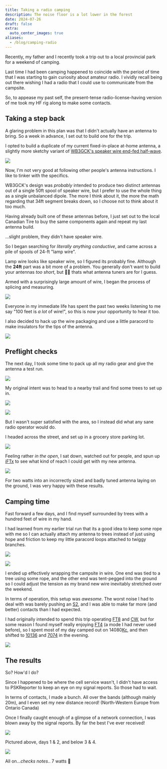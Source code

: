 ```yaml
---
title: Taking a radio camping
description: The noise floor is a lot lower in the forest
date: 2024-07-26
draft: false
extra:
  auto_center_images: true
aliases:
  - /blog/camping-radio
---
```


Recently, my father and I recently took a trip out to a local provincial park for a weekend of camping.

Last time I had been camping happened to coincide with the period of time that I was starting to gain curiosity about amateur radio. I vividly recall being out there wishing I had a radio that I could use to communicate from the campsite.

So, to appease my past self, the present-tense radio-license-having version of me took my HF rig along to make some contacts.

## Taking a step back

A glaring problem in this plan was that I didn't actually have an antenna to bring. So a week in advance, I set out to build one for the trip.

I opted to build a duplicate of my current fixed-in-place at-home antenna, a slightly more sketchy variant of [WB3GCK's speaker wire end-fed half-wave](https://wb3gck.com/tag/speaker-wire-antennas/).

![](/images/posts/camping-radio/spkr-wire-efhw-lengths.png)

Now, I'm not very good at following other people's antenna instructions. I like to tinker with the specifics.

WB3GCK's design was *probably* intended to produce two distinct antennas out of a single 50ft spool of speaker wire, but I prefer to use the whole thing as a single unbalanced dipole. The more I think about it, the more the math regarding that 34ft segment breaks down, so I choose not to think about it too much.

Having already built one of these antennas before, I just set out to the local Canadian Tire to buy the same components again and repeat my last antenna build.

...slight problem, they didn't have speaker wire.

So I began searching for *literally anything conductive*, and came across a pile of spools of 24-ft "lamp wire".

Lamp wire looks like speaker wire, so I figured its probably fine. Although the **24ft** part was a bit more of a problem. You generally don't want to build your antennas *too short*, but :man_shrugging: thats what antenna tuners are for I guess.

Armed with a surprisingly large amount of wire, I began the process of splicing and measuring.

![](/images/posts/camping-radio/PXL_20240713_194740810.jpg)

Everyone in my immediate life has spent the past two weeks listening to me say "100 feet is *a lot* of wire!", so this is now your opportunity to hear it too.

I also decided to hack up the wire packaging and use a little paracord to make insulators for the tips of the antenna.

![](/images/posts/camping-radio/PXL_20240713_202756448.jpg)

## Preflight checks

The next day, I took some time to pack up all my radio gear and give the antenna a test run.

![](/images/posts/camping-radio/PXL_20240714_151953924.jpg)

My original intent was to head to a nearby trail and find some trees to set up in.

![](/images/posts/camping-radio/PXL_20240714_153600599.jpg)

![](/images/posts/camping-radio/PXL_20240714_153706887.jpg)

But I wasn't super satisfied with the area, so I instead did what any sane radio operator would do.

I headed across the street, and set up in a grocery store parking lot.

![](/images/posts/camping-radio/PXL_20240714_162523877.jpg)

Feeling rather *in the open*, I sat down, watched out for people, and spun up [iFTx](https://apps.apple.com/ca/app/iftx/id6446093115) to see what kind of reach I could get with my new antenna.

![](/images/posts/camping-radio/Screenshot_20240714-124916.png)

For two watts into an incorrectly sized and badly tuned antenna laying on the ground, I was very happy with these results.

## Camping time

Fast forward a few days, and I find myself surrounded by trees with a hundred feet of wire in my hand.

I had learned from my earlier trial run that its a good idea to keep some rope with me so I can actually attach my antenna to trees instead of just using hope and friction to keep my little paracord loops attached to twiggy branches.

![](/images/posts/camping-radio/PXL_20240719_200332311.jpg)

![](/images/posts/camping-radio/PXL_20240719_201852022.jpg)

I ended up effectively wrapping the campsite in wire. One end was tied to a tree using some rope, and the other end was tent-pegged into the ground so I could adjust the tension as my brand new wire inevitably stretched over the weekend.

In terms of operation, this setup was *awesome*. The worst noise I had to deal with was barely pushing an [S2](https://en.wikipedia.org/wiki/S_meter), and I was able to make far more (and better) contacts than I had expected.

I had originally intended to spend this trip operating [FT8](https://en.wikipedia.org/wiki/FT8) and [CW](https://en.wikipedia.org/wiki/Continuous_wave), but for some reason I found myself really enjoying [FT4](https://wsjt.sourceforge.io/FT4_Protocol.pdf) (a mode I had never used before), so I spent most of my day camped out on 14080[Kc](https://en.wikipedia.org/wiki/Cycle_per_second), and then shifted to [10136](https://en.wikipedia.org/wiki/WARC_bands) and [7074](https://en.wikipedia.org/wiki/40-meter_band) in the evening.

![](/images/posts/camping-radio/PXL_20240720_200504715.jpg)

## The results

So? How'd I do?

Since I happened to be where the cell service wasn't, I didn't have access to PSKReporter to keep an eye on my signal reports. So those had to wait.

In terms of contacts, I made a bunch. All over the bands (although mainly 20m), and I even set my new distance record! (North-Western Europe from Ontario Canada)

Once I finally caught enough of a glimpse of a network connection, I was blown away by the signal reports. By far the best I've ever received!

![](/images/posts/camping-radio/original_3fd7fa07-f8fe-4dba-aeb1-aa1d689f300c_Screenshot_20240720-193018.png)

Pictured above, days 1 & 2, and below 3 & 4.

![](/images/posts/camping-radio/IMG_0218.jpg)

All on...*checks notes*.. 7 watts :slightly_smiling_face:
